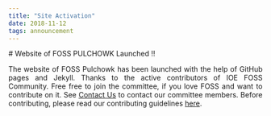 ```yaml
---
title: "Site Activation"
date: 2018-11-12
tags: announcement
---
```

<div markdown="1" align="justify">
# Website of FOSS PULCHOWK Launched !!

The website of FOSS Pulchowk has been launched with the help of GitHub pages and Jekyll. Thanks to the active contributors of IOE FOSS Community. Free free to join the committee, if you love FOSS and want to contribute on it. See [Contact Us](https://foss-pulchowk.github.io/contact-us) to contact our committee members. Before contributing, please read our contributing guidelines [here](https://foss-pulchowk.github.io/guidelines).
</div>
